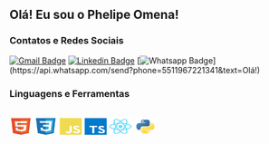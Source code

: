 ## Olá! Eu sou o Phelipe Omena! 

### Contatos e Redes Sociais 
[![Gmail Badge](https://img.shields.io/badge/-Gmail-000?style=for-the-badge&logo=Gmail&logoColor=ee0000&link=mailto:phelipeomena58@gmaill.com)](mailto:phelipeomena58@gmail.com)
[![Linkedin Badge](https://img.shields.io/badge/-LinkedIn-000?style=for-the-badge&logo=Linkedin&logoColor=0274b3&link=https://https://www.linkedin.com/in/phelipe-omena-235b961ab///)](https://www.linkedin.com/in/phelipe-omena-235b961ab/)
[![Whatsapp Badge](https://img.shields.io/badge/-Whatsapp-000?style=for-the-badge&labelColor=000&logo=whatsapp&logoColor=26d367&link=https://api.whatsapp.com/send?phone=5511967221341&text=Olá!)](https://api.whatsapp.com/send?phone=5511967221341&text=Olá!)
<br>

### Linguagens e Ferramentas

<!--  <div>
  <img height="180em" src="https://github-readme-stats.vercel.app/api/top-langs/?username=PhOmena&layout=compact&langs_count=7&theme=monokai"/>
</div> -->

<div style="display: inline_block"><br>
   <img align="center" alt="PH-HTML" height="30" width="40" src="https://raw.githubusercontent.com/devicons/devicon/master/icons/html5/html5-original.svg"> 
  <img align="center" alt="PH-CSS" height="30" width="40" src="https://raw.githubusercontent.com/devicons/devicon/master/icons/css3/css3-original.svg"> 
  <img align="center" alt="PH-JS" height="30" width="40" src="https://raw.githubusercontent.com/devicons/devicon/master/icons/javascript/javascript-plain.svg"> 
  <img align="center" alt="PH-Ts" height="30" width="40" src="https://raw.githubusercontent.com/devicons/devicon/master/icons/typescript/typescript-plain.svg"> 
  <img align="center" alt="PH-React" height="30" width="40" src="https://raw.githubusercontent.com/devicons/devicon/master/icons/react/react-original.svg"> 
  <img align="center" alt="PH-Python" height="30" width="40" src="https://raw.githubusercontent.com/devicons/devicon/master/icons/python/python-original.svg"> 
</div>
<br>

<!-- ![Snake animation](https://github.com/rafaballerini/rafaballerini/blob/output/github-contribution-grid-snake.svg) -->
